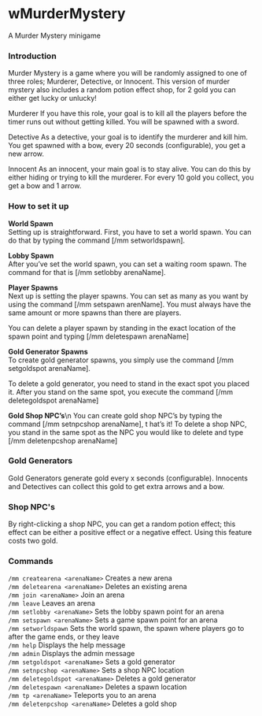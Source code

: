 # wMurderMystery
A Murder Mystery minigame

### **Introduction**
Murder Mystery is a game where you will be randomly assigned to one of three roles;
Murderer, Detective, or Innocent. This version of murder mystery also includes 
a random potion effect shop, for 2 gold you can either get lucky or unlucky!

Murderer
If you have this role, your goal is to kill all the players before the timer runs out without getting killed. 
You will be spawned with a sword.

Detective
As a detective, your goal is to identify the murderer and kill him.
 You get spawned with a bow, every 20 seconds (configurable), you get a new arrow. 

Innocent
As an innocent, your main goal is to stay alive. 
You can do this by either hiding or trying to kill the murderer. 
For every 10 gold you collect, you get a bow and 1 arrow. 

### **How to set it up**
**World Spawn**\
Setting up is straightforward. First, you have to set a world spawn. 
You can do that by typing the command [/mm setworldspawn]. 

**Lobby Spawn**\
After you’ve set the world spawn, you can set a waiting room spawn. 
The command for that is [/mm setlobby arenaName]. 

**Player Spawns**\
Next up is setting the player spawns. 
You can set as many as you want by using the command [/mm setspawn arenName].
 You must always have the same amount or more spawns than there are players.

You can delete a player spawn by standing in the exact location of the spawn point and typing
 [/mm deletespawn arenaName]

**Gold Generator Spawns**\
To create gold generator spawns, you simply use the command [/mm setgoldspot arenaName].

To delete a gold generator, you need to stand in the exact spot you placed it.
After you stand on the same spot, you execute the command [/mm deletegoldspot arenaName]

**Gold Shop NPC’s**\n
You can create gold shop NPC’s by typing the command [/mm setnpcshop arenaName], t
hat’s it! To delete a shop NPC, you stand in the same spot as the NPC you would like to delete and 
type [/mm deletenpcshop arenaName]

### **Gold Generators**
Gold Generators generate gold every x seconds (configurable). 
Innocents and Detectives can collect this gold to get extra arrows and a bow. 

### **Shop NPC's**
By right-clicking a shop NPC, you can get a random potion effect; this effect can be either a positive effect or a negative effect. Using this feature costs two gold.


### **Commands**
`/mm createarena <arenaName>` Creates a new arena\
`/mm deletearena <arenaName>` Deletes an existing arena\
`/mm join <arenaName>` Join an arena\
`/mm leave` Leaves an arena\
`/mm setlobby <arenaName>` Sets the lobby spawn point for an arena\
`/mm setspawn <arenaName>` Sets a game spawn point for an arena\
`/mm setworldspawn` Sets the world spawn, the spawn where players go to after the game ends, or they leave\
`/mm help` Displays the help message\
`/mm admin` Displays the admin message\
`/mm setgoldspot <arenaName>` Sets a gold generator\
`/mm setnpcshop <arenaName>` Sets a shop NPC location\
`/mm deletegoldspot <arenaName>` Deletes a gold generator\
`/mm deletespawn <arenaName>` Deletes a spawn location\
`/mm tp <arenaName>` Teleports you to an arena\
`/mm deletenpcshop <arenaName>` Deletes a gold shop